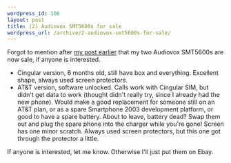```yaml
--- 
wordpress_id: 106
layout: post
title: (2) Audiovox SMT5600s for sale
wordpress_url: /archive/2-audiovox-smt5600s-for-sale/
---
```


<p>Forgot to mention after <a href="http://qgyen.net/archive/2006/03/03/1476.aspx">my post earlier</a> that my two Audiovox SMT5600s are now sale, if anyone is interested.</p>

<ul>
<li>Cingular version, 6 months old, still have box and everything.  Excellent shape, always used screen protectors.</li>
<li>AT&amp;T version, software unlocked.  Calls work with Cingular SIM, but didn't get data to work (thought didn't really try, since I already had the new phone).  Would make a good replacement for someone still on an AT&amp;T plan, or as a spare Smartphone 2003 development platform, or good to have a spare battery.  About to leave, battery dead?  Swap them out and plug the spare phone into the charger while you're gone!  Screen has one minor scratch.  Always used screen protectors, but this one got through the protector a little.</li>
</ul>

<p>If anyone is interested, let me know.  Otherwise I'll just put them on Ebay.</p>
         
